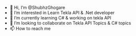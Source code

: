 - 👋 Hi, I’m @ShubhzGhogare
- 👀 I’m interested in Learn Tekla API & .Net developer
- 🌱 I’m currently learning C# & working on tekla API
- 💞️ I’m looking to collaborate on Tekla API Topics & C# topics
- 📫 How to reach me

<!---
ShubhzGhogare/ShubhzGhogare is a ✨ special ✨ repository because its `README.md` (this file) appears on your GitHub profile.
You can click the Preview link to take a look at your changes.
--->
